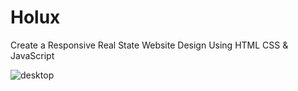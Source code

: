 # Holux
Create a Responsive Real State Website Design Using HTML CSS &amp; JavaScript 

![desktop](https://user-images.githubusercontent.com/95019708/175888065-db535a22-f6e9-448b-8ec7-0abf928360c7.png)
